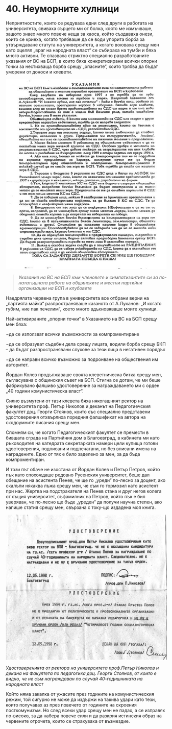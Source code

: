 # 40. Неуморните хулници

Неприятностите, които се редуваха едни след други в работата на университета,
свиваха сърцето ми от болка, която ме измъчваше, защото знаех много повече неща
за хаоса, който създаваха онези, които се криеха, когато трябваше да се води
упорита борба за утвърждаване статута на университета, а когато воюваха срещу
мен като оцелял „враг на народната власт“ се събираха на тумби и бяха много
активни. Те спазваха стриктно специално разработваните указания от ВС на БСП, в
които бяха конкретизирани всички опорни точки за нестихваща борба срещу
„опасните“, които трябва да бъдат уморени от доноси и клевети.

![](media/7906c9f1217b139028877377cbf39828.png)

>   *Указания на ВС на БСП към членовете и симпатизантите си за по-нататъшната
>   работа на общинските и местни партийни организации на БСП и клубовете*

Наедрялата червена група в университета все отбрани верни на „партията майка“
разпространяваше казаното от А.Луканов: „И когато губим, ние пак печелим“, което
много вдъхновяваше моите хулници.

Най-активираните „опорни точки“ в Указанието на ВС на БСП срещу мен бяха:

&minus;да се използват всички възможности за компроментиране

&minus;да се образуват съдебни дела срещу лицата, водили борба срещу БКП – да бъдат
    разпространявани слухове за тези лица в негативен порядък

&minus;да се направи всичко възможно за подронване на обществения им авторитет.

Йордан Колев продължаваше своята клеветническа битка срещу мен, съгласувана с
общинския съвет на БСП. Стигна се дотам, че ми беше фабрикувано фалшиво
удостоверение за награждаването ми с орден „40 години комунистическа власт“.

Силно възмутени от тази клевета бяха някогашният ректор на университета проф.
Петър Николов и деканът на Педагогиечския факултет доц. Георги Стоянов, които
със специално представени удостоверения отхвърлиха поредния фалшификат на автора
на скодоумните писания срещу мен.

Спомням си, че когато Педагогическият факултет се премести в бившата сграда на
Партийния дом в Благоевград, в кабинета ми като ръководител на катедрата
секретарката намери цели купища готови удостоверения, подписани и подпечатани,
но без вписани имена на наградените. Едно от тях е било заделено за мен, за да
бъда компроментиран.

И този път обаче не изостана от Йордан Колев и Петър Петров, който пък като
спохождаше редовно Русенския университет, беше дал обещание на асистента Пенев,
че ще го „уреди“ по-лесно за доцент, ако скалъпи някаква лъжа срещу мен, че съм
го тормозил като асистент при нас. Жертва на подстракателя на Пенев стана и друг
негов колега от същия университет, съфамилник на Петров, който пък е бил
уверяван, че по-лесно ще бъде „уреден“ да получи научна степен, ако напише
статия срещу мен, свързана с току-що издадена моя книга.

![](media/ea8a4bb6c60610ed0e00700f4013aae8.png)

*Удостоверенията от ректора на университета проф.Петър Николов и декана на
Факултета по педагогика доц. Георги Стоянов, от които е видно, че не съм
награждаван по случай 40-годишнината на народната власт*

Който няма закалка от ужасите през годините на комунистическия режим, той
сигурно не може да издържи на такива удари като тези, които получавах аз през
повечето от годините на скроения посткомунизъм. Но след всеки удар срещу мен не
падах, а се изправях по-високо, за да набера повече сили и да разкрия истинския
образ на червените отрочета, които се страхуваха от възмездие.

